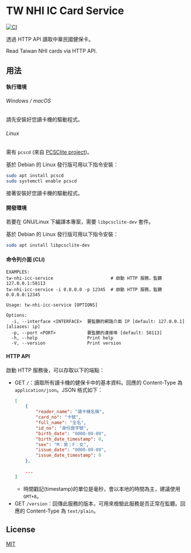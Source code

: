 TW NHI IC Card Service
===============

[![CI](https://github.com/magiclen/tw-nhi-icc-service/actions/workflows/ci.yml/badge.svg)](https://github.com/magiclen/tw-nhi-icc-service/actions/workflows/ci.yml)

透過 HTTP API 讀取中華民國健保卡。

Read Taiwan NHI cards via HTTP API.

## 用法

#### 執行環境

###### Windows / macOS

請先安裝好您讀卡機的驅動程式。

###### Linux

需有 `pcscd` (來自 [PCSClite project](https://pcsclite.apdu.fr/))。

基於 Debian 的 Linux 發行版可用以下指令安裝：

```bash
sudo apt install pcscd
sudo systemctl enable pcscd
```

接著安裝好您讀卡機的驅動程式。

#### 開發環境

若要在 GNU/Linux 下編譯本專案，需要 `libpcsclite-dev` 套件。

基於 Debian 的 Linux 發行版可用以下指令安裝：

```bash
sudo apt install libpcsclite-dev
```

#### 命令列介面 (CLI)

```text
EXAMPLES:
tw-nhi-icc-service                      # 啟動 HTTP 服務，監聽 127.0.0.1:58113
tw-nhi-icc-service -i 0.0.0.0 -p 12345  # 啟動 HTTP 服務，監聽 0.0.0.0:12345

Usage: tw-nhi-icc-service [OPTIONS]

Options:
  -i, --interface <INTERFACE>  要監聽的網路介面 IP [default: 127.0.0.1] [aliases: ip]
  -p, --port <PORT>            要監聽的連接埠 [default: 58113]
  -h, --help                   Print help
  -V, --version                Print version
```

#### HTTP API

啟動 HTTP 服務後，可以存取以下的端點：

* GET `/`：讀取所有讀卡機的健保卡中的基本資料。回應的 Content-Type 為 `application/json`。JSON 格式如下：
    ```json
    [
        {
            "reader_name": "讀卡機名稱",
            "card_no": "卡號",
            "full_name": "全名",
            "id_no": "身份證字號",
            "birth_date": "0000-00-00",
            "birth_date_timestamp": 0,
            "sex": "M：男；F：女",
            "issue_date": "0000-00-00",
            "issue_date_timestamp": 0
        },
  
        ...
    ]
    ```
    * 時間戳記(timestamp)的單位是毫秒，會以本地的時間為主，建議使用 `GMT+8`。
* GET `/version`：回傳此服務的版本，可用來檢驗此服務是否正常在監聽。回應的 Content-Type 為 `text/plain`。

## License

[MIT](LICENSE)